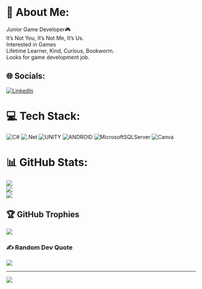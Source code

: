 # 💫 About Me:
Junior Game Developer🎮<br>It’s Not You, It’s Not Me, It’s Us.<br>Interested in Games<br>Lifetime Learner, Kind, Curious, Bookworm.<br>Looks for game development job.


## 🌐 Socials:
[![LinkedIn](https://img.shields.io/badge/LinkedIn-%230077B5.svg?logo=linkedin&logoColor=white)](https://linkedin.com/in/ibrahim-halil-demir) 

# 💻 Tech Stack:
![C#](https://img.shields.io/badge/c%23-%23239120.svg?style=for-the-badge&logo=c-sharp&logoColor=white) ![.Net](https://img.shields.io/badge/.NET-5C2D91?style=for-the-badge&logo=.net&logoColor=white) ![UNITY](https://img.shields.io/badge/Unity-%2320232a.svg?style=for-the-badge&logo=unity&logoColor=white) ![ANDROID](https://img.shields.io/badge/android-%2320232a.svg?style=for-the-badge&logo=android&logoColor=%a4c639) ![MicrosoftSQLServer](https://img.shields.io/badge/Microsoft%20SQL%20Sever-CC2927?style=for-the-badge&logo=microsoft%20sql%20server&logoColor=white) ![Canva](https://img.shields.io/badge/Canva-%2300C4CC.svg?style=for-the-badge&logo=Canva&logoColor=white)
# 📊 GitHub Stats:
![](https://github-readme-stats.vercel.app/api?username=LycheeClone&theme=react&hide_border=false&include_all_commits=false&count_private=false)<br/>
![](https://github-readme-streak-stats.herokuapp.com/?user=LycheeClone&theme=react&hide_border=false)<br/>
![](https://github-readme-stats.vercel.app/api/top-langs/?username=LycheeClone&theme=react&hide_border=false&include_all_commits=false&count_private=false&layout=compact)

## 🏆 GitHub Trophies
![](https://github-profile-trophy.vercel.app/?username=LycheeClone&theme=algolia&no-frame=false&no-bg=true&margin-w=4)

### ✍️ Random Dev Quote
![](https://quotes-github-readme.vercel.app/api?type=horizontal&theme=tokyonight)

---
[![](https://visitcount.itsvg.in/api?id=LycheeClone&icon=2&color=0)](https://visitcount.itsvg.in)

<!-- Proudly created with GPRM ( https://gprm.itsvg.in ) -->
